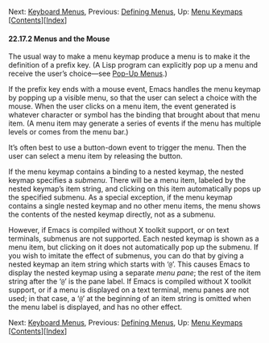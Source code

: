 <!-- This is the GNU Emacs Lisp Reference Manual
corresponding to Emacs version 27.2.

Copyright (C) 1990-1996, 1998-2021 Free Software Foundation,
Inc.

Permission is granted to copy, distribute and/or modify this document
under the terms of the GNU Free Documentation License, Version 1.3 or
any later version published by the Free Software Foundation; with the
Invariant Sections being "GNU General Public License," with the
Front-Cover Texts being "A GNU Manual," and with the Back-Cover
Texts as in (a) below.  A copy of the license is included in the
section entitled "GNU Free Documentation License."

(a) The FSF's Back-Cover Text is: "You have the freedom to copy and
modify this GNU manual.  Buying copies from the FSF supports it in
developing GNU and promoting software freedom." -->

<!-- Created by GNU Texinfo 6.7, http://www.gnu.org/software/texinfo/ -->

Next: [Keyboard Menus](Keyboard-Menus.html), Previous: [Defining Menus](Defining-Menus.html), Up: [Menu Keymaps](Menu-Keymaps.html)   \[[Contents](index.html#SEC_Contents "Table of contents")]\[[Index](Index.html "Index")]

#### 22.17.2 Menus and the Mouse

The usual way to make a menu keymap produce a menu is to make it the definition of a prefix key. (A Lisp program can explicitly pop up a menu and receive the user’s choice—see [Pop-Up Menus](Pop_002dUp-Menus.html).)

If the prefix key ends with a mouse event, Emacs handles the menu keymap by popping up a visible menu, so that the user can select a choice with the mouse. When the user clicks on a menu item, the event generated is whatever character or symbol has the binding that brought about that menu item. (A menu item may generate a series of events if the menu has multiple levels or comes from the menu bar.)

It’s often best to use a button-down event to trigger the menu. Then the user can select a menu item by releasing the button.

If the menu keymap contains a binding to a nested keymap, the nested keymap specifies a *submenu*. There will be a menu item, labeled by the nested keymap’s item string, and clicking on this item automatically pops up the specified submenu. As a special exception, if the menu keymap contains a single nested keymap and no other menu items, the menu shows the contents of the nested keymap directly, not as a submenu.

However, if Emacs is compiled without X toolkit support, or on text terminals, submenus are not supported. Each nested keymap is shown as a menu item, but clicking on it does not automatically pop up the submenu. If you wish to imitate the effect of submenus, you can do that by giving a nested keymap an item string which starts with ‘`@`’. This causes Emacs to display the nested keymap using a separate *menu pane*; the rest of the item string after the ‘`@`’ is the pane label. If Emacs is compiled without X toolkit support, or if a menu is displayed on a text terminal, menu panes are not used; in that case, a ‘`@`’ at the beginning of an item string is omitted when the menu label is displayed, and has no other effect.

Next: [Keyboard Menus](Keyboard-Menus.html), Previous: [Defining Menus](Defining-Menus.html), Up: [Menu Keymaps](Menu-Keymaps.html)   \[[Contents](index.html#SEC_Contents "Table of contents")]\[[Index](Index.html "Index")]
